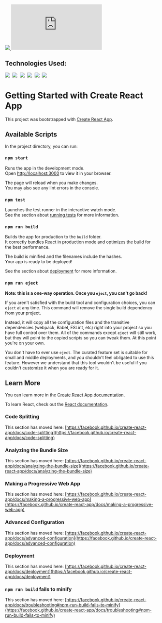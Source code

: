 <a href="https://bolaghaly.netlify.app/"> <img src="https://img.shields.io/website-up-down-blue-red/http/monip.org.svg"/> </a>
[![GitHub license](https://badgen.net/github/license/Naereen/Strapdown.js)](https://github.com/BolaGhaly/My-Portfolio/blob/main/LICENSE.md)


## Technologies Used:
<div>
  <kbd> <img src="https://img.shields.io/badge/HTML5-E34F26?style=for-the-badge&logo=html5&logoColor=white"/> </kbd>
  <kbd> <img src="https://img.shields.io/badge/CSS3-1572B6?style=for-the-badge&logo=css3&logoColor=white"/> </kbd>
  <kbd> <img src="https://img.shields.io/badge/JavaScript-323330?style=for-the-badge&logo=javascript&logoColor=F7DF1E"/> </kbd>
  <kbd> <img src="https://img.shields.io/badge/Bootstrap-563D7C?style=for-the-badge&logo=bootstrap&logoColor=white"/> </kbd>
  <kbd> <img src="https://img.shields.io/badge/React-20232A?style=for-the-badge&logo=react&logoColor=61DAFB"/> </kbd>
  <kbd> <a href="https://bolaghaly.netlify.app/"> <img src="https://img.shields.io/badge/Deployed%20on%20Netlify-012F2C?style=for-the-badge&logo=netlify&logoColor=white"/> </a> </kbd>
</div>

# Getting Started with Create React App

This project was bootstrapped with [Create React App](https://github.com/facebook/create-react-app).

## Available Scripts

In the project directory, you can run:

### `npm start`

Runs the app in the development mode.\
Open [http://localhost:3000](http://localhost:3000) to view it in your browser.

The page will reload when you make changes.\
You may also see any lint errors in the console.

### `npm test`

Launches the test runner in the interactive watch mode.\
See the section about [running tests](https://facebook.github.io/create-react-app/docs/running-tests) for more information.

### `npm run build`

Builds the app for production to the `build` folder.\
It correctly bundles React in production mode and optimizes the build for the best performance.

The build is minified and the filenames include the hashes.\
Your app is ready to be deployed!

See the section about [deployment](https://facebook.github.io/create-react-app/docs/deployment) for more information.

### `npm run eject`

**Note: this is a one-way operation. Once you `eject`, you can't go back!**

If you aren't satisfied with the build tool and configuration choices, you can `eject` at any time. This command will remove the single build dependency from your project.

Instead, it will copy all the configuration files and the transitive dependencies (webpack, Babel, ESLint, etc) right into your project so you have full control over them. All of the commands except `eject` will still work, but they will point to the copied scripts so you can tweak them. At this point you're on your own.

You don't have to ever use `eject`. The curated feature set is suitable for small and middle deployments, and you shouldn't feel obligated to use this feature. However we understand that this tool wouldn't be useful if you couldn't customize it when you are ready for it.

## Learn More

You can learn more in the [Create React App documentation](https://facebook.github.io/create-react-app/docs/getting-started).

To learn React, check out the [React documentation](https://reactjs.org/).

### Code Splitting

This section has moved here: [https://facebook.github.io/create-react-app/docs/code-splitting](https://facebook.github.io/create-react-app/docs/code-splitting)

### Analyzing the Bundle Size

This section has moved here: [https://facebook.github.io/create-react-app/docs/analyzing-the-bundle-size](https://facebook.github.io/create-react-app/docs/analyzing-the-bundle-size)

### Making a Progressive Web App

This section has moved here: [https://facebook.github.io/create-react-app/docs/making-a-progressive-web-app](https://facebook.github.io/create-react-app/docs/making-a-progressive-web-app)

### Advanced Configuration

This section has moved here: [https://facebook.github.io/create-react-app/docs/advanced-configuration](https://facebook.github.io/create-react-app/docs/advanced-configuration)

### Deployment

This section has moved here: [https://facebook.github.io/create-react-app/docs/deployment](https://facebook.github.io/create-react-app/docs/deployment)

### `npm run build` fails to minify

This section has moved here: [https://facebook.github.io/create-react-app/docs/troubleshooting#npm-run-build-fails-to-minify](https://facebook.github.io/create-react-app/docs/troubleshooting#npm-run-build-fails-to-minify)
